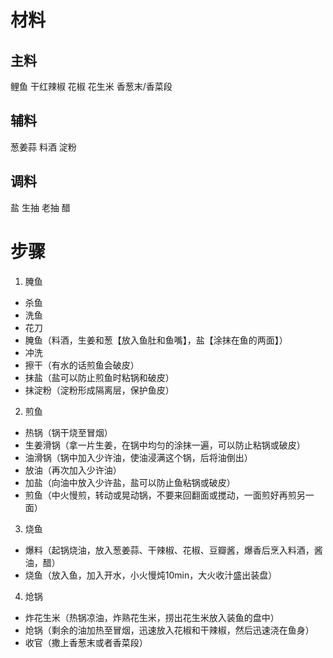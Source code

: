 # 材料
## 主料
鲤鱼 干红辣椒 花椒 花生米 香葱末/香菜段
## 辅料
葱姜蒜 料酒 淀粉
## 调料
盐 生抽 老抽 醋
# 步骤
1. 腌鱼
* 杀鱼
* 洗鱼
* 花刀
* 腌鱼（料酒，生姜和葱【放入鱼肚和鱼嘴】，盐【涂抹在鱼的两面】）
* 冲洗
* 擦干（有水的话煎鱼会破皮）
* 抹盐（盐可以防止煎鱼时粘锅和破皮）
* 抹淀粉（淀粉形成隔离层，保护鱼皮）
2. 煎鱼
* 热锅（锅干烧至冒烟）
* 生姜滑锅（拿一片生姜，在锅中均匀的涂抹一遍，可以防止粘锅或破皮）
* 油滑锅（锅中加入少许油，使油浸满这个锅，后将油倒出）
* 放油（再次加入少许油）
* 加盐（向油中放入少许盐，盐可以防止鱼粘锅或破皮）
* 煎鱼（中火慢煎，转动或晃动锅，不要来回翻面或搅动，一面煎好再煎另一面）
3. 烧鱼
* 爆料（起锅烧油，放入葱姜蒜、干辣椒、花椒、豆瓣酱，爆香后烹入料酒，酱油，醋）
* 烧鱼（放入鱼，加入开水，小火慢炖10min，大火收汁盛出装盘）
4. 炝锅
* 炸花生米（热锅凉油，炸熟花生米，捞出花生米放入装鱼的盘中）
* 炝锅（剩余的油加热至冒烟，迅速放入花椒和干辣椒，然后迅速浇在鱼身）
* 收官（撒上香葱末或者香菜段）